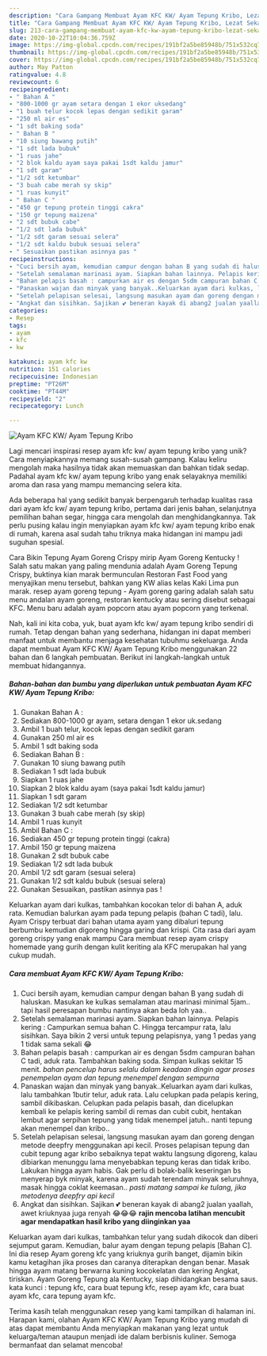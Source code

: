 ```yaml
---
description: "Cara Gampang Membuat Ayam KFC KW/ Ayam Tepung Kribo, Lezat Sekali"
title: "Cara Gampang Membuat Ayam KFC KW/ Ayam Tepung Kribo, Lezat Sekali"
slug: 213-cara-gampang-membuat-ayam-kfc-kw-ayam-tepung-kribo-lezat-sekali
date: 2020-10-22T10:04:36.759Z
image: https://img-global.cpcdn.com/recipes/191bf2a5be85948b/751x532cq70/ayam-kfc-kw-ayam-tepung-kribo-foto-resep-utama.jpg
thumbnail: https://img-global.cpcdn.com/recipes/191bf2a5be85948b/751x532cq70/ayam-kfc-kw-ayam-tepung-kribo-foto-resep-utama.jpg
cover: https://img-global.cpcdn.com/recipes/191bf2a5be85948b/751x532cq70/ayam-kfc-kw-ayam-tepung-kribo-foto-resep-utama.jpg
author: May Patton
ratingvalue: 4.8
reviewcount: 6
recipeingredient:
- " Bahan A "
- "800-1000 gr ayam setara dengan 1 ekor uksedang"
- "1 buah telur kocok lepas dengan sedikit garam"
- "250 ml air es"
- "1 sdt baking soda"
- " Bahan B "
- "10 siung bawang putih"
- "1 sdt lada bubuk"
- "1 ruas jahe"
- "2 blok kaldu ayam saya pakai 1sdt kaldu jamur"
- "1 sdt garam"
- "1/2 sdt ketumbar"
- "3 buah cabe merah sy skip"
- "1 ruas kunyit"
- " Bahan C "
- "450 gr tepung protein tinggi cakra"
- "150 gr tepung maizena"
- "2 sdt bubuk cabe"
- "1/2 sdt lada bubuk"
- "1/2 sdt garam sesuai selera"
- "1/2 sdt kaldu bubuk sesuai selera"
- " Sesuaikan pastikan asinnya pas "
recipeinstructions:
- "Cuci bersih ayam, kemudian campur dengan bahan B yang sudah di haluskan. Masukan ke kulkas semalaman atau marinasi minimal 5jam.. tapi hasil peresapan bumbu nantinya akan beda loh yaa.."
- "Setelah semalaman marinasi ayam. Siapkan bahan lainnya. Pelapis kering : Campurkan semua bahan C. Hingga tercampur rata, lalu sisihkan. Saya bikin 2 versi untuk tepung pelapisnya, yang 1 pedas yang 1 tidak sama sekali 😂"
- "Bahan pelapis basah : campurkan air es dengan 5sdm campuran bahan C tadi, aduk rata. Tambahkan baking soda. Simpan kulkas sekitar 15 menit. *bahan pencelup harus selalu dalam keadaan dingin agar proses penempelan ayam dan tepung menempel dengan sempurna*"
- "Panaskan wajan dan minyak yang banyak..Keluarkan ayam dari kulkas, lalu tambahkan 1butir telur, aduk rata. Lalu celupkan pada pelapis kering, sambil dikibaskan. Celupkan pada pelapis basah, dan dicelupkan kembali ke pelapis kering sambil di remas dan cubit cubit, hentakan lembut agar serpihan tepung yang tidak menempel jatuh.. nanti tepung akan menempel dan kribo.."
- "Setelah pelapisan selesai, langsung masukan ayam dan goreng dengan metode deepfry menggunakan api kecil. Proses pelapisan tepung dan cubit tepung agar kribo sebaiknya tepat waktu langsung digoreng, kalau dibiarkan menunggu lama menyebabkan tepung keras dan tidak kribo. Lakukan hingga ayam habis. Gak perlu di bolak-balik keseringan bs menyerap byk minyak, karena ayam sudah terendam minyak seluruhnya, masak hingga coklat keemasan.. *pasti matang sampai ke tulang, jika metodenya deepfry api kecil*"
- "Angkat dan sisihkan. Sajikan 💕 beneran kayak di abang2 jualan yaallah, awet kriuknyaa juga renyah 😂😂😂 **rajin mencoba latihan mencubit agar mendapatkan hasil kribo yang diinginkan yaa**"
categories:
- Resep
tags:
- ayam
- kfc
- kw

katakunci: ayam kfc kw 
nutrition: 151 calories
recipecuisine: Indonesian
preptime: "PT26M"
cooktime: "PT44M"
recipeyield: "2"
recipecategory: Lunch

---
```



![Ayam KFC KW/ Ayam Tepung Kribo](https://img-global.cpcdn.com/recipes/191bf2a5be85948b/751x532cq70/ayam-kfc-kw-ayam-tepung-kribo-foto-resep-utama.jpg)

Lagi mencari inspirasi resep ayam kfc kw/ ayam tepung kribo yang unik? Cara menyiapkannya memang susah-susah gampang. Kalau keliru mengolah maka hasilnya tidak akan memuaskan dan bahkan tidak sedap. Padahal ayam kfc kw/ ayam tepung kribo yang enak selayaknya memiliki aroma dan rasa yang mampu memancing selera kita.

Ada beberapa hal yang sedikit banyak berpengaruh terhadap kualitas rasa dari ayam kfc kw/ ayam tepung kribo, pertama dari jenis bahan, selanjutnya pemilihan bahan segar, hingga cara mengolah dan menghidangkannya. Tak perlu pusing kalau ingin menyiapkan ayam kfc kw/ ayam tepung kribo enak di rumah, karena asal sudah tahu triknya maka hidangan ini mampu jadi suguhan spesial.

Cara Bikin Tepung Ayam Goreng Crispy mirip Ayam Goreng Kentucky ! Salah satu makan yang paling mendunia adalah Ayam Goreng Tepung Crispy, buktinya kian marak bermunculan Restoran Fast Food yang menyajikan menu tersebut, bahkan yang KW alias kelas Kaki Lima pun marak. resep ayam goreng tepung - Ayam goreng garing adalah salah satu menu andalan ayam goreng, restoran kentucky atau sering disebut sebagai KFC. Menu baru adalah ayam popcorn atau ayam popcorn yang terkenal.


Nah, kali ini kita coba, yuk, buat ayam kfc kw/ ayam tepung kribo sendiri di rumah. Tetap dengan bahan yang sederhana, hidangan ini dapat memberi manfaat untuk membantu menjaga kesehatan tubuhmu sekeluarga. Anda dapat membuat Ayam KFC KW/ Ayam Tepung Kribo menggunakan 22 bahan dan 6 langkah pembuatan. Berikut ini langkah-langkah untuk membuat hidangannya.

<!--inarticleads1-->

##### Bahan-bahan dan bumbu yang diperlukan untuk pembuatan Ayam KFC KW/ Ayam Tepung Kribo:

1. Gunakan  Bahan A :
1. Sediakan 800-1000 gr ayam, setara dengan 1 ekor uk.sedang
1. Ambil 1 buah telur, kocok lepas dengan sedikit garam
1. Gunakan 250 ml air es
1. Ambil 1 sdt baking soda
1. Sediakan  Bahan B :
1. Gunakan 10 siung bawang putih
1. Sediakan 1 sdt lada bubuk
1. Siapkan 1 ruas jahe
1. Siapkan 2 blok kaldu ayam (saya pakai 1sdt kaldu jamur)
1. Siapkan 1 sdt garam
1. Sediakan 1/2 sdt ketumbar
1. Gunakan 3 buah cabe merah (sy skip)
1. Ambil 1 ruas kunyit
1. Ambil  Bahan C :
1. Sediakan 450 gr tepung protein tinggi (cakra)
1. Ambil 150 gr tepung maizena
1. Gunakan 2 sdt bubuk cabe
1. Sediakan 1/2 sdt lada bubuk
1. Ambil 1/2 sdt garam (sesuai selera)
1. Gunakan 1/2 sdt kaldu bubuk (sesuai selera)
1. Gunakan  Sesuaikan, pastikan asinnya pas !


Keluarkan ayam dari kulkas, tambahkan kocokan telor di bahan A, aduk rata. Kemudian balurkan ayam pada tepung pelapis (bahan C tadi), lalu. Ayam Crispy terbuat dari bahan utama ayam yang dibaluri tepung berbumbu kemudian digoreng hingga garing dan krispi. Cita rasa dari ayam goreng crispy yang enak mampu Cara membuat resep ayam crispy homemade yang gurih dengan kulit keriting ala KFC merupakan hal yang cukup mudah. 

<!--inarticleads2-->

##### Cara membuat Ayam KFC KW/ Ayam Tepung Kribo:

1. Cuci bersih ayam, kemudian campur dengan bahan B yang sudah di haluskan. Masukan ke kulkas semalaman atau marinasi minimal 5jam.. tapi hasil peresapan bumbu nantinya akan beda loh yaa..
1. Setelah semalaman marinasi ayam. Siapkan bahan lainnya. Pelapis kering : Campurkan semua bahan C. Hingga tercampur rata, lalu sisihkan. Saya bikin 2 versi untuk tepung pelapisnya, yang 1 pedas yang 1 tidak sama sekali 😂
1. Bahan pelapis basah : campurkan air es dengan 5sdm campuran bahan C tadi, aduk rata. Tambahkan baking soda. Simpan kulkas sekitar 15 menit. *bahan pencelup harus selalu dalam keadaan dingin agar proses penempelan ayam dan tepung menempel dengan sempurna*
1. Panaskan wajan dan minyak yang banyak..Keluarkan ayam dari kulkas, lalu tambahkan 1butir telur, aduk rata. Lalu celupkan pada pelapis kering, sambil dikibaskan. Celupkan pada pelapis basah, dan dicelupkan kembali ke pelapis kering sambil di remas dan cubit cubit, hentakan lembut agar serpihan tepung yang tidak menempel jatuh.. nanti tepung akan menempel dan kribo..
1. Setelah pelapisan selesai, langsung masukan ayam dan goreng dengan metode deepfry menggunakan api kecil. Proses pelapisan tepung dan cubit tepung agar kribo sebaiknya tepat waktu langsung digoreng, kalau dibiarkan menunggu lama menyebabkan tepung keras dan tidak kribo. Lakukan hingga ayam habis. Gak perlu di bolak-balik keseringan bs menyerap byk minyak, karena ayam sudah terendam minyak seluruhnya, masak hingga coklat keemasan.. *pasti matang sampai ke tulang, jika metodenya deepfry api kecil*
1. Angkat dan sisihkan. Sajikan 💕 beneran kayak di abang2 jualan yaallah, awet kriuknyaa juga renyah 😂😂😂 **rajin mencoba latihan mencubit agar mendapatkan hasil kribo yang diinginkan yaa**


Keluarkan ayam dari kulkas, tambahkan telur yang sudah dikocok dan diberi sejumput garam. Kemudian, balur ayam dengan tepung pelapis [Bahan C]. Ini dia resep Ayam goreng kfc yang kriuknya gurih banget, dijamin bikin kamu ketagihan jika proses dan caranya diterapkan dengan benar. Masak hingga ayam matang berwarna kuning kocokelatan dan kering Angkat, tiriskan. Ayam Goreng Tepung ala Kentucky, siap dihidangkan besama saus. kata kunci : tepung kfc, cara buat tepung kfc, resep ayam kfc, cara buat ayam kfc, cara tepung ayam kfc. 

Terima kasih telah menggunakan resep yang kami tampilkan di halaman ini. Harapan kami, olahan Ayam KFC KW/ Ayam Tepung Kribo yang mudah di atas dapat membantu Anda menyiapkan makanan yang lezat untuk keluarga/teman ataupun menjadi ide dalam berbisnis kuliner. Semoga bermanfaat dan selamat mencoba!
